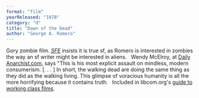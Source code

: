 ```yaml
---
format: "film"
yearReleased: "1978"
category: "d"
title: "Dawn of the Dead"
author: "George A. Romero"
---
```

Gory zombie film. <a href="http://www.sf-encyclopedia.com/entry/dawn_of_the_dead"><i> SFE</i></a> insists it is true sf, as Romero is interested in  zombies the way an sf writer might be interested in aliens.
 
Wendy McElroy, at <a href="http://dailyanarchist.com/2013/01/21/political-message-of-the-rising-zombie/"> Daily Anarchist.com</a>, says "This is his most explicit assault on  mindless, modern consumerism. [. . . ] In short, the walking dead  are doing the same thing as they did as the walking living. This  glimpse of voracious humanity is all the more horrifying because it  contains truth.
 
Included in libcom.org's <a href="https://libcom.org/library/working-class-cinema-video-guide"> guide to working class films</a>.